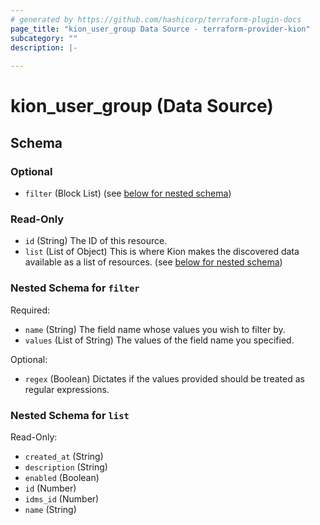 ```yaml
---
# generated by https://github.com/hashicorp/terraform-plugin-docs
page_title: "kion_user_group Data Source - terraform-provider-kion"
subcategory: ""
description: |-
  
---
```


# kion_user_group (Data Source)





<!-- schema generated by tfplugindocs -->
## Schema

### Optional

- `filter` (Block List) (see [below for nested schema](#nestedblock--filter))

### Read-Only

- `id` (String) The ID of this resource.
- `list` (List of Object) This is where Kion makes the discovered data available as a list of resources. (see [below for nested schema](#nestedatt--list))

<a id="nestedblock--filter"></a>
### Nested Schema for `filter`

Required:

- `name` (String) The field name whose values you wish to filter by.
- `values` (List of String) The values of the field name you specified.

Optional:

- `regex` (Boolean) Dictates if the values provided should be treated as regular expressions.


<a id="nestedatt--list"></a>
### Nested Schema for `list`

Read-Only:

- `created_at` (String)
- `description` (String)
- `enabled` (Boolean)
- `id` (Number)
- `idms_id` (Number)
- `name` (String)
